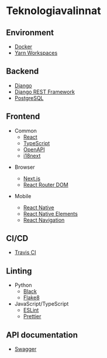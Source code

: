 # Teknologiavalinnat

## Environment

-   [Docker](https://www.docker.com/)
-   [Yarn Workspaces](https://yarnpkg.com/lang/en/docs/workspaces/)

## Backend

-   [Django](https://www.djangoproject.com/)
-   [Django REST Framework](https://www.django-rest-framework.org/)
-   [PostgreSQL](https://www.postgresql.org/)

## Frontend

-   Common
    -   [React](https://reactjs.org/)
    -   [TypeScript](https://www.typescriptlang.org/)
    -   [OpenAPI](https://swagger.io/docs/specification/about/)
    -   [i18next](https://react.i18next.com/)

*   Browser

    -   [Next.js](https://nextjs.org)
    -   [React Router DOM](https://reacttraining.com/react-router/web/guides/quick-start)

*   Mobile
    -   [React Native](https://facebook.github.io/react-native/)
    -   [React Native Elements](https://react-native-training.github.io/react-native-elements/)
    -   [React Navigation](https://reactnavigation.org/)

## CI/CD

-   [Travis CI](https://travis-ci.org/)

## Linting

-   Python
    -   [Black](https://github.com/psf/black)
    -   [Flake8](http://flake8.pycqa.org/)
-   JavaScript/TypeScript
    -   [ESLint](https://eslint.org/)
    -   [Prettier](https://prettier.io/)

## API documentation

-   [Swagger](https://swagger.io)
